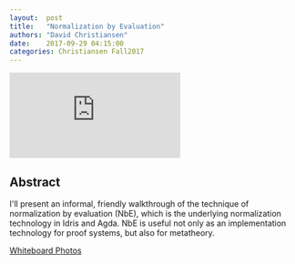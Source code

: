 ```yaml
--- 
layout:  post 
title:   "Normalization by Evaluation"
authors: "David Christiansen"
date:    2017-09-29 04:15:00
categories: Christiansen Fall2017
--- 
```


<iframe src="https://www.youtube.com/embed/CpADWJa-f28?rel=0" frameborder="0" allowfullscreen></iframe>

## Abstract

I'll present an informal, friendly walkthrough of the technique of normalization by evaluation (NbE), which is the underlying normalization technology in Idris and Agda. NbE is useful not only as an implementation technology for proof systems, but also for metatheory.

[Whiteboard Photos](http://wonks.github.io/slides/christiansen-sept-29th-2017.pdf)
